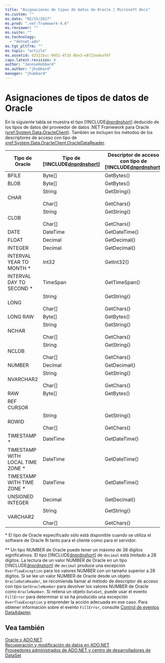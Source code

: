 ```yaml
---
title: "Asignaciones de tipos de datos de Oracle | Microsoft Docs"
ms.custom: ""
ms.date: "02/15/2017"
ms.prod: ".net-framework-4.6"
ms.reviewer: ""
ms.suite: ""
ms.technology: 
  - "dotnet-ado"
ms.tgt_pltfrm: ""
ms.topic: "article"
ms.assetid: d2521bcc-0051-4f35-8be3-e8723edeaf6f
caps.latest.revision: 4
author: "JennieHubbard"
ms.author: "jhubbard"
manager: "jhubbard"
---
```

# Asignaciones de tipos de datos de Oracle
En la siguiente tabla se muestra el tipo [!INCLUDE[dnprdnshort](../../../../includes/dnprdnshort-md.md)] deducido de los tipos de datos del proveedor de datos .NET Framework para Oracle \(<xref:System.Data.OracleClient>\). También se incluyen los métodos de los descriptores de acceso con tipo de <xref:System.Data.OracleClient.OracleDataReader>.  
  
|Tipo de Oracle|Tipo de [!INCLUDE[dnprdnshort](../../../../includes/dnprdnshort-md.md)]|Descriptor de acceso con tipo de [!INCLUDE[dnprdnshort](../../../../includes/dnprdnshort-md.md)]|Descriptor de acceso con tipo de OracleType|  
|--------------------|-------------------------------------------------------------------------|--------------------------------------------------------------------------------------------------|-------------------------------------------------|  
|BFILE|Byte\[\]|GetBytes\(\)|GetOracleBFile\(\)|  
|BLOB|Byte\[\]|GetBytes\(\)|GetOracleLob\(\)|  
|CHAR|String<br /><br /> Char\[\]|GetString\(\)<br /><br /> GetChars\(\)|GetOracleString\(\)|  
|CLOB|String<br /><br /> Char\[\]|GetString\(\)<br /><br /> GetChars\(\)|GetOracleLob\(\)|  
|DATE|DateTime|GetDateTime\(\)|GetOracleDateTime\(\)|  
|FLOAT|Decimal|GetDecimal\(\)|GetOracleNumber\(\) \*\*|  
|INTEGER|Decimal|GetDecimal\(\)|GetOracleNumber\(\) \*\*|  
|INTERVAL YEAR TO MONTH \*|Int32|GetInt32\(\)|GetOracleMonthSpan\(\)|  
|INTERVAL DAY TO SECOND \*|TimeSpan|GetTimeSpan\(\)|GetOracleTimeSpan\(\)|  
|LONG|String<br /><br /> Char\[\]|GetString\(\)<br /><br /> GetChars\(\)|GetOracleString\(\)|  
|LONG RAW|Byte\[\]|GetBytes\(\)|GetOracleBinary\(\)|  
|NCHAR|String<br /><br /> Char\[\]|GetString\(\)<br /><br /> GetChars\(\)|GetOracleString\(\)|  
|NCLOB|String<br /><br /> Char\[\]|GetString\(\)<br /><br /> GetChars\(\)|GetOracleLob\(\)|  
|NUMBER|Decimal|GetDecimal\(\)|GetOracleNumber\(\) \*\*|  
|NVARCHAR2|String<br /><br /> Char\[\]|GetString\(\)<br /><br /> GetChars\(\)|GetOracleString\(\)|  
|RAW|Byte\[\]|GetBytes\(\)|GetOracleBinary\(\)|  
|REF CURSOR||||  
|ROWID|String<br /><br /> Char\[\]|GetString\(\)<br /><br /> GetChars\(\)|GetOracleString\(\)|  
|TIMESTAMP \*|DateTime|GetDateTime\(\)|GetOracleDateTime\(\)|  
|TIMESTAMP WITH LOCAL TIME ZONE \*|DateTime|GetDateTime\(\)|GetOracleDateTime\(\)|  
|TIMESTAMP WITH TIME ZONE \*|DateTime|GetDateTime\(\)|GetOracleDateTime\(\)|  
|UNSIGNED INTEGER|Decimal|GetDecimal\(\)|GetOracleNumber\(\) \*\*|  
|VARCHAR2|String<br /><br /> Char\[\]|GetString\(\)<br /><br /> GetChars\(\)|GetOracleString\(\)|  
  
 \* El tipo de Oracle especificado sólo está disponible cuando se utiliza el software de Oracle 9i tanto para el cliente como para el servidor.  
  
 \*\* Un tipo NUMBER de Oracle puede tener un máximo de 38 dígitos significativos. El tipo [!INCLUDE[dnprdnshort](../../../../includes/dnprdnshort-md.md)] de `decimal` está limitado a 28 dígitos. La lectura de un valor NUMBER de Oracle en un tipo [!INCLUDE[dnprdnshort](../../../../includes/dnprdnshort-md.md)] de `decimal` produce una excepción `OverflowException` para los valores NUMBER con un tamaño superior a 28 dígitos. Si se lee un valor NUMBER de Oracle desde un objeto `OracleDataReader`, se recomienda llamar al método de descriptor de acceso con tipo `GetOracleNumber` para devolver los valores NUMBER de Oracle como `OracleNumber`. Si rellena un objeto `DataSet`, puede usar el evento `FillError` para determinar si se ha producido una excepción `OverflowException` y emprender la acción adecuada en ese caso. Para obtener información sobre el evento `FillError`, consulte [Control de eventos DataAdapter](../../../../docs/framework/data/adonet/handling-dataadapter-events.md).  
  
## Vea también  
 [Oracle y ADO.NET](../../../../docs/framework/data/adonet/oracle-and-adonet.md)   
 [Recuperación y modificación de datos en ADO.NET](../../../../docs/framework/data/adonet/retrieving-and-modifying-data.md)   
 [Proveedores administrados de ADO.NET y centro de desarrolladores de DataSet](http://go.microsoft.com/fwlink/?LinkId=217917)